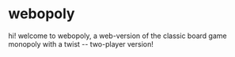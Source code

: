 # webopoly
hi! welcome to webopoly, a web-version of the classic board game monopoly with a twist -- two-player version!
